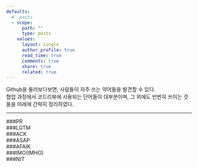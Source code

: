 ```yaml
---
defaults:
  # _posts
  - scope:
      path: ""
      type: posts
    values:
      layout: single
      author_profile: true
      read_time: true
      comments: true
      share: true
      related: true
---
```


Github을 둘러보다보면, 사람들이 자주 쓰는 약어들을 발견할 수 있다.   
협업 과정에서 코드리뷰에 사용되는 단어들이 대부분이며, 그 외에도 빈번히 쓰이는 것들을 아래에 간략히 정리하였다.

---

###PR   
###LGTM   
###ACK   
###ASAP   
###AFAIK   
###IMO(IMHO)   
###NIT
